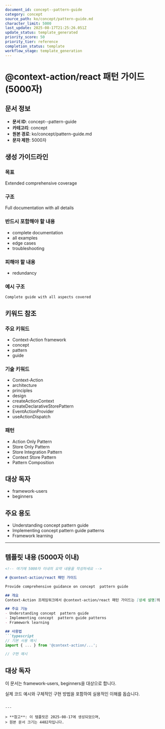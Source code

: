 ```yaml
---
document_id: concept--pattern-guide
category: concept
source_path: ko/concept/pattern-guide.md
character_limit: 5000
last_update: 2025-08-17T21:25:26.051Z
update_status: template_generated
priority_score: 50
priority_tier: reference
completion_status: template
workflow_stage: template_generation
---
```


# @context-action/react 패턴 가이드 (5000자)

## 문서 정보
- **문서 ID**: concept--pattern-guide
- **카테고리**: concept
- **원본 경로**: ko/concept/pattern-guide.md
- **문자 제한**: 5000자

## 생성 가이드라인

### 목표
Extended comprehensive coverage

### 구조
Full documentation with all details

### 반드시 포함해야 할 내용
- complete documentation
- all examples
- edge cases
- troubleshooting

### 피해야 할 내용  
- redundancy

### 예시 구조
```
Complete guide with all aspects covered
```

## 키워드 참조

### 주요 키워드
- Context-Action framework
- concept
- pattern
- guide

### 기술 키워드
- Context-Action
- architecture
- principles
- design
- createActionContext
- createDeclarativeStorePattern
- EventActionProvider
- useActionDispatch

### 패턴
- Action Only Pattern
- Store Only Pattern
- Store Integration Pattern
- Context Store Pattern
- Pattern Composition

## 대상 독자
- framework-users
- beginners

## 주요 용도
- Understanding concept  pattern guide
- Implementing concept  pattern guide patterns
- Framework learning

---

## 템플릿 내용 (5000자 이내)

```markdown
<!-- 여기에 5000자 이내의 요약 내용을 작성하세요 -->

# @context-action/react 패턴 가이드

Provide comprehensive guidance on concept  pattern guide

## 개요
Context-Action 프레임워크에서 @context-action/react 패턴 가이드는 [상세 설명]의 역할을 담당합니다.

## 주요 기능
- Understanding concept  pattern guide
- Implementing concept  pattern guide patterns
- Framework learning

## 사용법
```typescript
// 기본 사용 예시
import { ... } from '@context-action/...';

// 구현 예시
```

## 대상 독자
이 문서는 framework-users, beginners을 대상으로 합니다.

실제 코드 예시와 구체적인 구현 방법을 포함하여 실용적인 이해를 돕습니다.
```

---

> **참고**: 이 템플릿은 2025-08-17에 생성되었으며, 
> 원본 문서 크기는 4482자입니다.
